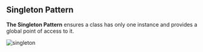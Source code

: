 ## Singleton Pattern
**The Singleton Pattern** ensures a class has only one instance and provides a global point of access to it.

![singleton](https://fjp.at/assets/pages/design-patterns/singleton-pattern.png)